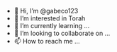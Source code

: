 - 👋 Hi, I’m @gabeco123
- 👀 I’m interested in Torah
- 🌱 I’m currently learning ...
- 💞️ I’m looking to collaborate on ...
- 📫 How to reach me ...

<!---
gabeco123/gabeco123 is a ✨ special ✨ repository because its `README.md` (this file) appears on your GitHub profile.
You can click the Preview link to take a look at your changes.
--->
